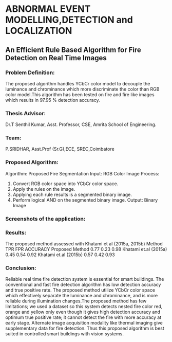 # ABNORMAL EVENT MODELLING,DETECTION and LOCALIZATION

## An Efficient Rule Based Algorithm for Fire Detection on Real Time Images

### Problem Definition:

The proposed algorithm handles YCbCr color model to decouple the luminance and chrominance which more discriminate the color than RGB color model.This algorithm has been tested on fire and fire like images which results in 97.95 % detection accuracy.

### Thesis Advisor: 
Dr.T Senthil Kumar, Asst. Professor, CSE, Amrita School of Engineering.

### Team:
P.SRIDHAR, Asst.Prof (Sr.G),ECE, SREC,Coimbatore 

### Proposed Algorithm:
Algorithm: Proposed Fire Segmentation
Input: RGB Color Image
Process:
1.	Convert RGB color space into YCbCr color space. 
2.	Apply the rules on the image. 
3.	Applying each rule results is a segmented binary image.
4.	Perform logical AND on the segmented binary image.
Output: Binary Image


### Screenshots of the application:






### Results:
The proposed method assessed with Khatami et al (2015a, 2015b)
Method	               TPR	FPR	ACCURACY
Proposed Method	      0.77	0.23	0.98
Khatami et.al (2015a)	0.45	0.54	0.92
Khatami et.al (2015b)	0.57	0.42	0.93



### Conclusion:
Reliable real time fire detection system is essential for smart buildings. The conventional and fast fire detection algorithm has low detection accuracy and true positive rate. The proposed method utilize YCbCr color space which effectively separate the luminance and chrominance, and is more reliable during illumination changes.The proposed method has few limitations; we used a dataset so this system detects nested fire color red, orange and yellow only even though it gives high detection accuracy and optimum true positive rate; it cannot detect the fire with more accuracy at early stage. Alternate image acquisition modality like thermal imaging give supplementary data for fire detection. Thus this proposed algorithm is best suited in controlled smart buildings with vision systems.







